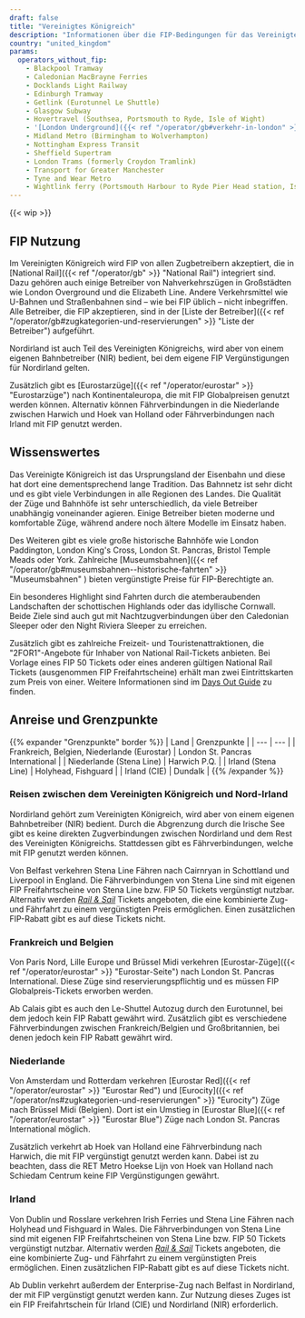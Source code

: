 ```yaml
---
draft: false
title: "Vereinigtes Königreich"
description: "Informationen über die FIP-Bedingungen für das Vereinigte Königreich und für welche Betreiber Vergünstigungen genutzt werden können."
country: "united_kingdom"
params:
  operators_without_fip:
    - Blackpool Tramway
    - Caledonian MacBrayne Ferries
    - Docklands Light Railway
    - Edinburgh Tramway
    - Getlink (Eurotunnel Le Shuttle)
    - Glasgow Subway
    - Hovertravel (Southsea, Portsmouth to Ryde, Isle of Wight)
    - '[London Underground]({{< ref "/operator/gb#verkehr-in-london" >}} "London Underground")'
    - Midland Metro (Birmingham to Wolverhampton)
    - Nottingham Express Transit
    - Sheffield Supertram
    - London Trams (formerly Croydon Tramlink)
    - Transport for Greater Manchester
    - Tyne and Wear Metro
    - Wightlink ferry (Portsmouth Harbour to Ryde Pier Head station, Isle of Wight)
---
```


<!-- UK ist ein bisschen anders. Hier gibt es keine Zugkategorien, sondern ganz viele Betreiber, bei den man gucken muss, ob FIP dort gilt. Daher ist es hier wahrscheinlich sinnvoll auch andere Betreiber aufzuführen ohne FIP, auch wenn es oft Straßenbahnen und U-Bahnen sind. Für den User ist es sonst schwer zu unterscheiden warum auf der Elizabeth Line FIP gilt, auf anderen U-Bahn Linien aber beispielsweise nicht. -->

{{< wip >}}

## FIP Nutzung

Im Vereinigten Königreich wird FIP von allen Zugbetreibern akzeptiert, die in [National Rail]({{< ref "/operator/gb" >}} "National Rail") integriert sind. Dazu gehören auch einige Betreiber von Nahverkehrszügen in Großstädten wie London Overground und die Elizabeth Line. Andere Verkehrsmittel wie U-Bahnen und Straßenbahnen sind – wie bei FIP üblich – nicht inbegriffen. Alle Betreiber, die FIP akzeptieren, sind in der [Liste der Betreiber]({{< ref "/operator/gb#zugkategorien-und-reservierungen" >}} "Liste der Betreiber") aufgeführt.

Nordirland ist auch Teil des Vereinigten Königreichs, wird aber von einem eigenen Bahnbetreiber (NIR) bedient, bei dem eigene FIP Vergünstigungen für Nordirland gelten.

Zusätzlich gibt es [Eurostarzüge]({{< ref "/operator/eurostar" >}} "Eurostarzüge") nach Kontinentaleuropa, die mit FIP Globalpreisen genutzt werden können. Alternativ können Fährverbindungen in die Niederlande zwischen Harwich und Hoek van Holland oder Fährverbindungen nach Irland mit FIP genutzt werden.

## Wissenswertes

Das Vereinigte Königreich ist das Ursprungsland der Eisenbahn und diese hat dort eine dementsprechend lange Tradition. Das Bahnnetz ist sehr dicht und es gibt viele Verbindungen in alle Regionen des Landes. Die Qualität der Züge und Bahnhöfe ist sehr unterschiedlich, da viele Betreiber unabhängig voneinander agieren. Einige Betreiber bieten moderne und komfortable Züge, während andere noch ältere Modelle im Einsatz haben.

Des Weiteren gibt es viele große historische Bahnhöfe wie London Paddington, London King's Cross, London St. Pancras, Bristol Temple Meads oder York. Zahlreiche [Museumsbahnen]({{< ref "/operator/gb#museumsbahnen--historische-fahrten" >}} "Museumsbahnen" ) bieten vergünstigte Preise für FIP-Berechtigte an.

Ein besonderes Highlight sind Fahrten durch die atemberaubenden Landschaften der schottischen Highlands oder das idyllische Cornwall. Beide Ziele sind auch gut mit Nachtzugverbindungen über den Caledonian Sleeper oder den Night Riviera Sleeper zu erreichen.

Zusätzlich gibt es zahlreiche Freizeit- und Touristenattraktionen, die "2FOR1"-Angebote für Inhaber von National Rail-Tickets anbieten. Bei Vorlage eines FIP 50 Tickets oder eines anderen gültigen National Rail Tickets (ausgenommen FIP Freifahrtscheine) erhält man zwei Eintrittskarten zum Preis von einer. Weitere Informationen sind im [Days Out Guide](https://www.daysoutguide.co.uk/) zu finden.

## Anreise und Grenzpunkte

{{% expander "Grenzpunkte" border %}}
| Land | Grenzpunkte |
| --- | --- |
| Frankreich, Belgien, Niederlande (Eurostar) | London St. Pancras International |
| Niederlande (Stena Line) | Harwich P.Q. |
| Irland (Stena Line) | Holyhead, Fishguard |
| Irland (CIE) | Dundalk |
{{% /expander %}}

### Reisen zwischen dem Vereinigten Königreich und Nord-Irland

Nordirland gehört zum Vereinigten Königreich, wird aber von einem eigenen Bahnbetreiber (NIR) bedient. Durch die Abgrenzung durch die Irische See gibt es keine direkten Zugverbindungen zwischen Nordirland und dem Rest des Vereinigten Königreichs. Stattdessen gibt es Fährverbindungen, welche mit FIP genutzt werden können.

Von Belfast verkehren Stena Line Fähren nach Cairnryan in Schottland und Liverpool in England. Die Fährverbindungen von Stena Line sind mit eigenen FIP Freifahrtscheine von Stena Line bzw. FIP 50 Tickets vergünstigt nutzbar. Alternativ werden [_Rail & Sail_](https://www.seat61.com/train-and-ferry-to-belfast.htm) Tickets angeboten, die eine kombinierte Zug- und Fährfahrt zu einem vergünstigten Preis ermöglichen. Einen zusätzlichen FIP-Rabatt gibt es auf diese Tickets nicht.

### Frankreich und Belgien

Von Paris Nord, Lille Europe und Brüssel Midi verkehren [Eurostar-Züge]({{< ref "/operator/eurostar" >}} "Eurostar-Seite") nach London St. Pancras International. Diese Züge sind reservierungspflichtig und es müssen FIP Globalpreis-Tickets erworben werden.

Ab Calais gibt es auch den Le-Shuttel Autozug durch den Eurotunnel, bei dem jedoch kein FIP Rabatt gewährt wird. Zusätzlich gibt es verschiedene Fährverbindungen zwischen Frankreich/Belgien und Großbritannien, bei denen jedoch kein FIP Rabatt gewährt wird.

### Niederlande

Von Amsterdam und Rotterdam verkehren [Eurostar Red]({{< ref "/operator/eurostar" >}} "Eurostar Red") und [Eurocity]({{< ref "/operator/ns#zugkategorien-und-reservierungen" >}} "Eurocity") Züge nach Brüssel Midi (Belgien). Dort ist ein Umstieg in [Eurostar Blue]({{< ref "/operator/eurostar" >}} "Eurostar Blue") Züge nach London St. Pancras International möglich.

Zusätzlich verkehrt ab Hoek van Holland eine Fährverbindung nach Harwich, die mit FIP vergünstigt genutzt werden kann. Dabei ist zu beachten, dass die RET Metro Hoekse Lijn von Hoek van Holland nach Schiedam Centrum keine FIP Vergünstigungen gewährt.

### Irland

Von Dublin und Rosslare verkehren Irish Ferries und Stena Line Fähren nach Holyhead und Fishguard in Wales. Die Fährverbindungen von Stena Line sind mit eigenen FIP Freifahrtscheinen von Stena Line bzw. FIP 50 Tickets vergünstigt nutzbar. Alternativ werden [_Rail & Sail_](https://www.seat61.com/train-and-ferry-to-belfast.htm) Tickets angeboten, die eine kombinierte Zug- und Fährfahrt zu einem vergünstigten Preis ermöglichen. Einen zusätzlichen FIP-Rabatt gibt es auf diese Tickets nicht.

Ab Dublin verkehrt außerdem der Enterprise-Zug nach Belfast in Nordirland, der mit FIP vergünstigt genutzt werden kann. Zur Nutzung dieses Zuges ist ein FIP Freifahrtschein für Irland (CIE) und Nordirland (NIR) erforderlich.
